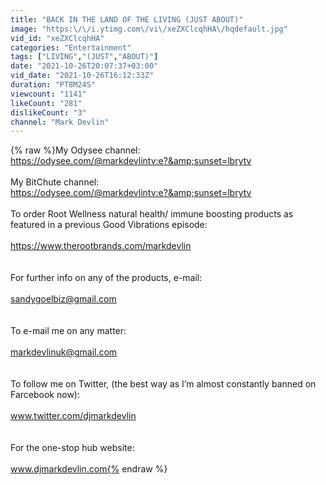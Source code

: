 ```yaml
---
title: "BACK IN THE LAND OF THE LIVING (JUST ABOUT)"
image: "https:\/\/i.ytimg.com\/vi\/xeZXClcqhHA\/hqdefault.jpg"
vid_id: "xeZXClcqhHA"
categories: "Entertainment"
tags: ["LIVING","(JUST","ABOUT)"]
date: "2021-10-26T20:07:37+03:00"
vid_date: "2021-10-26T16:12:33Z"
duration: "PT8M24S"
viewcount: "1141"
likeCount: "281"
dislikeCount: "3"
channel: "Mark Devlin"
---
```

{% raw %}My Odysee channel:<br /><a rel="nofollow" target="blank" href="https://odysee.com/@markdevlintv:e?&amp;sunset=lbrytv">https://odysee.com/@markdevlintv:e?&amp;sunset=lbrytv</a><br /><br />My BitChute channel:<br /><a rel="nofollow" target="blank" href="https://odysee.com/@markdevlintv:e?&amp;sunset=lbrytv">https://odysee.com/@markdevlintv:e?&amp;sunset=lbrytv</a><br /><br />To order Root Wellness natural health/ immune boosting products as featured in a previous Good Vibrations episode:<br /><br /><a rel="nofollow" target="blank" href="https://www.therootbrands.com/markdevlin">https://www.therootbrands.com/markdevlin</a><br /><br /><br />For further info on any of the products, e-mail:<br /><br />sandygoelbiz@gmail.com<br /><br /><br />To e-mail me on any matter:<br /><br />markdevlinuk@gmail.com<br /><br /><br />To follow me on Twitter, (the best way as I’m almost constantly banned on Farcebook now):<br /><br />www.twitter.com/djmarkdevlin<br /><br /><br />For the one-stop hub website:<br /><br />www.djmarkdevlin.com{% endraw %}
